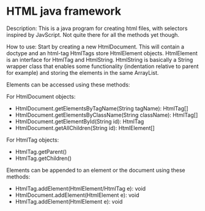 # HTML java framework
Description:
This is a java program for creating html files, with selectors inspired by JavScript. Not quite there for all the methods yet though.

How to use:
Start by creating a new HtmlDocument. This will contain a doctype and an html-tag
HtmlTags store HtmlElement objects. HtmlElement is an interface for HtmlTag and HtmlString.
HtmlString is basically a String wrapper class that enables some functionality
(indentation relative to parent for example) and storing the elements in the same ArrayList.

Elements can be accessed using these methods:

For HtmlDocument objects:
- HtmlDocument.getElementsByTagName(String tagName): HtmlTag[]
- HtmlDocument.getElementsByClassName(String className): HtmlTag[]
- HtmlDocument.getElementById(String id): HtmlTag
- HtmlDocument.getAllChildren(String id): HtmlElement[]

For HtmlTag objects:
- HtmlTag.getParent()
- HtmlTag.getChildren()

Elements can be appended to an element or the document using these methods:
- HtmlTag.addElement(HtmlElement/HtmlTag e): void
- HtmlDocument.addElement(HtmlElement e): void
- HtmlTag.addElement(HtmlElement e): void

